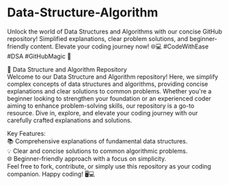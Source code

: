 # Data-Structure-Algorithm  
Unlock the world of Data Structures and Algorithms with our concise GitHub repository! Simplified explanations, clear problem solutions, and beginner-friendly content. Elevate your coding journey now! 🌐💻 #CodeWithEase #DSA #GitHubMagic 🚀  

🚀 Data Structure and Algorithm Repository  
Welcome to our Data Structure and Algorithm repository! Here, we simplify complex concepts of data structures and algorithms, providing concise explanations and clear solutions to common problems. Whether you're a beginner looking to strengthen your foundation or an experienced coder aiming to enhance problem-solving skills, our repository is a go-to resource. Dive in, explore, and elevate your coding journey with our carefully crafted explanations and solutions.  

Key Features:  
📚 Comprehensive explanations of fundamental data structures.  
💡 Clear and concise solutions to common algorithmic problems.  
🌐 Beginner-friendly approach with a focus on simplicity.  
Feel free to fork, contribute, or simply use this repository as your coding companion. Happy coding! 🖥️💻  
